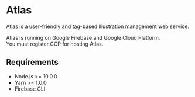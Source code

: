 # Atlas

Atlas is a user-friendly and tag-based illustration management web service.

Atlas is running on Google Firebase and Google Cloud Platform.  
You must register GCP for hosting Atlas.


## Requirements

* Node.js >= 10.0.0
* Yarn >= 1.0.0
* Firebase CLI

